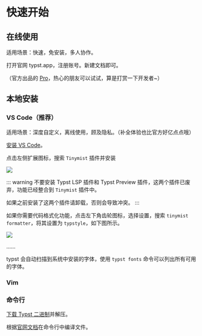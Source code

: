 # 快速开始

## 在线使用

适用场景：快速，免安装，多人协作。

打开官网 typst.app，注册账号。新建文档即可。

<!--TODO
截图
--->

（官方出品的 [Pro](https://typst.app/pricing/)，热心的朋友可以试试，算是打赏一下开发者~）

## 本地安装

### VS Code（推荐）

适用场景：深度自定义，离线使用，顾及隐私。（补全体验也比官方好亿点点哦）

[安装 VS Code](https://code.visualstudio.com/)。

点击左侧扩展图标，搜索 `Tinymist` 插件并安装

![](images/20240715222928.png)

::: warning
不要安装 Typst LSP 插件和 Typst Preview 插件，这两个插件已废弃，功能已经整合到 `Tinymist` 插件中。

如果之前安装了这两个插件请卸载，否则会导致冲突。
:::

如果你需要代码格式化功能，点击左下角齿轮图标，选择设置，搜索 `tinymist formatter`，将其设置为 `typstyle`，如下图所示。

![](images/20240715223645.png)

……

typst 会自动扫描到系统中安装的字体，使用 `typst fonts` 命令可以列出所有可用的字体。

### Vim

### 命令行

[下载 Typst 二进制](https://github.com/typst/typst/releases)并解压。

根据[官网文档](https://github.com/typst/typst?tab=readme-ov-file#usage)在命令行中编译文件。
